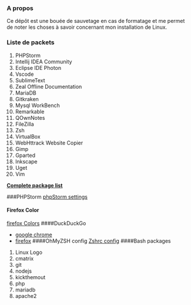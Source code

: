### A propos 

Ce dépôt est une bouée de sauvetage en cas de formatage et me permet de noter les choses à savoir concernant mon installation de Linux.
### Liste de packets 
1. PHPStorm 
2. Intellij IDEA Community
3. Eclipse IDE Photon 
4. Vscode
5. SublimeText
6. Zeal Offline Documentation 
7. MariaDB
8. Gitkraken
9. Mysql WorkBench
10. Remarkable 
11. QOwnNotes
13. FileZilla
14. Zsh 
15. VirtualBox
16. WebHttrack Website Copier 
17. Gimp
18. Gparted
19. lnkscape
20. Uget
21. Vim 

**[Complete package list](https://github.com/aminelch/workspace/blob/master/package.list "Complete package list")**

###PHPStorm 
[phpStorm settings](https://github.com/aminelch/workspace/blob/master/phpStorm/settings.jar "phpStorm settings")

#### Firefox Color
[firefox Colors](https://color.firefox.com/?theme=XQAAAAIUAQAAAAAAAABBqYhm849SCia2CaaEGccwS-xNKlhX7p_w-bFKDpbUJasOFEb7xDbBpLNSPVGezz8UbhQdB0GWAOD8ATi6goq1YnVG0pMl-SnqDQaOZUOSxI6hRIBBN9cVab3KfaEVnFT8UNixHiWH8LmtKyl93ZVGkBz-kvmbxdqRTnOGOGFU-foQOhnFUiStVUkW2aOPtoZpBAT0yl-BvxEp9675M_ZheGwrw9AtoVcGBsMl1TfdZDrqm1YIX837L_-cMyoA "firefox Colors")
####DuckDuckGo 
- [google chrome](https://chrome.google.com/webstore/detail/duckduckgo-privacy-essent/bkdgflcldnnnapblkhphbgpggdiikppg "google chrome")
- [firefox](https://addons.mozilla.org/fr/firefox/addon/duckduckgo-for-firefox/ "firefox")
####OhMyZSH config 
[Zshrc config](https://github.com/aminelch/workspace/blob/master/ohmyzsh/zshrc "Zshrc config")
####Bash packages 
1. Linux Logo
2. cmatrix 
3. git 
4. nodejs
1. kickthemout
2. php
3. mariadb
4. apache2

